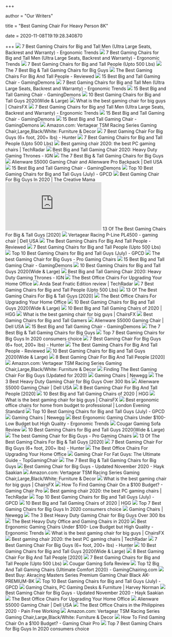 +++
        
author = "Our Writers"
        
title = "Best Gaming Chair For Heavy Person 8K"
        
date = 2020-11-08T19:19:28.340870
        
+++
[ ![](http://ergonomictrends.com/wp-content/uploads/2019/02/best-gaming-chairs-big-tall-men.jpg)](http://ergonomictrends.com/wp-content/uploads/2019/02/best-gaming-chairs-big-tall-men.jpg) 7 Best Gaming Chairs for Big and Tall Men (Ultra Large Seats, Backrest and  Warranty) - Ergonomic Trends
[ ![](http://ergonomictrends.com/wp-content/uploads/2020/05/fantasylab-big-and-tall-gaming-chair-review.jpg)](http://ergonomictrends.com/wp-content/uploads/2020/05/fantasylab-big-and-tall-gaming-chair-review.jpg) 7 Best Gaming Chairs for Big and Tall Men (Ultra Large Seats, Backrest and  Warranty) - Ergonomic Trends
[ ![](https://cdn.shopify.com/s/files/1/1640/2231/files/turntable_2020_OM_pu_stealth_2-min.jpg)](https://cdn.shopify.com/s/files/1/1640/2231/files/turntable_2020_OM_pu_stealth_2-min.jpg) 7 Best Gaming Chairs for Big and Tall People (Upto 500 Lbs)
[ ![](https://techguided.com/wp-content/uploads/2019/09/Best-Big-Tall-Gaming-Chairs-for-Big-Guys.jpg)](https://techguided.com/wp-content/uploads/2019/09/Best-Big-Tall-Gaming-Chairs-for-Big-Guys.jpg) The 7 Best Big & Tall Gaming Chairs for Big Guys
[ ![](https://images-na.ssl-images-amazon.com/images/I/417PiAiE5bL.jpg)](https://images-na.ssl-images-amazon.com/images/I/417PiAiE5bL.jpg) The Best Gaming Chairs For Big And Tall People - Reviewed
[ ![](https://gamingdemons.com/wp-content/uploads/2018/04/Ficmax-Ergonomic-High-back-Large-Size-Office-Desk-Chair-Swivel-Black-PC-Gaming-Chair-with-Lumbar-Massage-Support-and-Retractible-Footrest.jpg)](https://gamingdemons.com/wp-content/uploads/2018/04/Ficmax-Ergonomic-High-back-Large-Size-Office-Desk-Chair-Swivel-Black-PC-Gaming-Chair-with-Lumbar-Massage-Support-and-Retractible-Footrest.jpg) 15 Best Big and Tall Gaming Chair - GamingDemons
[ ![](http://ergonomictrends.com/wp-content/uploads/2020/02/killabee-reclining-gaming-chair-review.jpg)](http://ergonomictrends.com/wp-content/uploads/2020/02/killabee-reclining-gaming-chair-review.jpg) 7 Best Gaming Chairs for Big and Tall Men (Ultra Large Seats, Backrest and  Warranty) - Ergonomic Trends
[ ![](https://gamingdemons.com/wp-content/uploads/2018/11/ELECWISH-VIDEO-GAMING-CHAIR-1024x1024.jpg)](https://gamingdemons.com/wp-content/uploads/2018/11/ELECWISH-VIDEO-GAMING-CHAIR-1024x1024.jpg) 15 Best Big and Tall Gaming Chair - GamingDemons
[ ![](https://www.pcguide.com/wp-content/uploads/2019/05/best-gaming-chair-for-big-guys.jpg)](https://www.pcguide.com/wp-content/uploads/2019/05/best-gaming-chair-for-big-guys.jpg) 10 Best Gaming Chairs for Big and Tall Guys 2020(Wide & Large)
[ ![](https://chairsfx.com/wp-content/uploads/2020/03/best-400-lbs-gaming-chairs.jpg)](https://chairsfx.com/wp-content/uploads/2020/03/best-400-lbs-gaming-chairs.jpg) What is the best gaming chair for big guys | ChairsFX
[ ![](http://ergonomictrends.com/wp-content/uploads/2020/05/anda-seat-kaiser-chair-review-amz.jpg)](http://ergonomictrends.com/wp-content/uploads/2020/05/anda-seat-kaiser-chair-review-amz.jpg) 7 Best Gaming Chairs for Big and Tall Men (Ultra Large Seats, Backrest and  Warranty) - Ergonomic Trends
[ ![](https://gamingdemons.com/wp-content/uploads/2018/09/Homall-Gaming-Chair-Racing-Style-High-Back-PU-Leather-Office-Chair-658x1024.jpg)](https://gamingdemons.com/wp-content/uploads/2018/09/Homall-Gaming-Chair-Racing-Style-High-Back-PU-Leather-Office-Chair-658x1024.jpg) 15 Best Big and Tall Gaming Chair - GamingDemons
[ ![](https://gamingdemons.com/wp-content/uploads/2019/03/15-Best-Gaming-Chairs-for-Big-Guys-Review-and-Buying-Guide.jpg)](https://gamingdemons.com/wp-content/uploads/2019/03/15-Best-Gaming-Chairs-for-Big-Guys-Review-and-Buying-Guide.jpg) 15 Best Big and Tall Gaming Chair - GamingDemons
[ ![](https://images-na.ssl-images-amazon.com/images/I/71V4Kb%2Bvc-L._AC_SX522_.jpg)](https://images-na.ssl-images-amazon.com/images/I/71V4Kb%2Bvc-L._AC_SX522_.jpg) Amazon.com: Vertagear TSM Racing Series Gaming Chair,Large,Black/White:  Furniture & Decor
[ ![](https://gamingchairshunter.com/wp-content/uploads/very-tall-guys-sitting-on-autofull-gaming-big-and-tall-gaming-chair.jpg)](https://gamingchairshunter.com/wp-content/uploads/very-tall-guys-sitting-on-autofull-gaming-big-and-tall-gaming-chair.jpg) 7 Best Gaming Chair For Big Guys (6+ foot, 200+ lbs) - Hunter
[ ![](https://m.media-amazon.com/images/I/41PK499s2OL.jpg)](https://m.media-amazon.com/images/I/41PK499s2OL.jpg) 7 Best Gaming Chairs for Big and Tall People (Upto 500 Lbs)
[ ![](https://cdn.mos.cms.futurecdn.net/8uyuPRKS2svHBhMZkZYkFg-1200-80.jpg)](https://cdn.mos.cms.futurecdn.net/8uyuPRKS2svHBhMZkZYkFg-1200-80.jpg) Best gaming chair 2020: the best PC gaming chairs | TechRadar
[ ![](https://assets1.ignimgs.com/2018/07/17/chairs-1280-1531848348506.jpg)](https://assets1.ignimgs.com/2018/07/17/chairs-1280-1531848348506.jpg) Best Big and Tall Gaming Chair 2020: Heavy Duty Gaming Thrones - IGN
[ ![](https://techguided.com/wp-content/uploads/2017/04/DXRacer-Tank-Series-300x300.jpg)](https://techguided.com/wp-content/uploads/2017/04/DXRacer-Tank-Series-300x300.jpg) The 7 Best Big & Tall Gaming Chairs for Big Guys
[ ![](https://snpi.dell.com/snp/images/products/large/en-us~AA789308/AA789308.jpg)](https://snpi.dell.com/snp/images/products/large/en-us~AA789308/AA789308.jpg) Alienware S5000 Gaming Chair and Alienware Pro Backpack | Dell USA
[ ![](https://gamingdemons.com/wp-content/uploads/2018/04/HAPPYGAME-Racing-Style-Gaming-Chair-Adjustable-Tilt-Swivel-and-2-D-Arms-Ergonomic-High-back-Leather-Executive-Computer-Office-Chair-with-Lumbar-Support.jpg)](https://gamingdemons.com/wp-content/uploads/2018/04/HAPPYGAME-Racing-Style-Gaming-Chair-Adjustable-Tilt-Swivel-and-2-D-Arms-Ergonomic-High-back-Leather-Executive-Computer-Office-Chair-with-Lumbar-Support.jpg) 15 Best Big and Tall Gaming Chair - GamingDemons
[ ![](https://gamingpcdesks.com/wp-content/uploads/2020/07/Featured-Image-1.jpg)](https://gamingpcdesks.com/wp-content/uploads/2020/07/Featured-Image-1.jpg) Top 10 Best Gaming Chairs for Big and Tall Guys (July) - GPCD
[ ![](https://thecreativemama.com/wp-content/uploads/2019/06/GamingChair.jpg)](https://thecreativemama.com/wp-content/uploads/2019/06/GamingChair.jpg) Best Gaming Chair For Big Guys In 2020 | The Creative Mama
[ ![](https://www.toolsofmen.com/wp-content/plugins/aawp/public/image.php?url=aHR0cHM6Ly9tLm1lZGlhLWFtYXpvbi5jb20vaW1hZ2VzL0kvNDEzQ1JxdkxPZUwuanBn)](https://www.toolsofmen.com/wp-content/plugins/aawp/public/image.php?url=aHR0cHM6Ly9tLm1lZGlhLWFtYXpvbi5jb20vaW1hZ2VzL0kvNDEzQ1JxdkxPZUwuanBn) 13 Of The Best Gaming Chairs For Big & Tall Guys [2020]
[ ![](https://snpi.dell.com/snp/images/products/large/en-us~AA402866/AA402866.jpg)](https://snpi.dell.com/snp/images/products/large/en-us~AA402866/AA402866.jpg) Vertagear Racing P-Line PL4500 - gaming chair | Dell USA
[ ![](https://topgamingchair.com/wp-content/uploads/2018/09/Big-and-tall-guy-Thumbnails.jpg)](https://topgamingchair.com/wp-content/uploads/2018/09/Big-and-tall-guy-Thumbnails.jpg) The Best Gaming Chairs For Big And Tall People - Reviewed
[ ![](https://ws-na.amazon-adsystem.com/widgets/q?_encoding=UTF8&ASIN=B01AOUPSD4&Format=_SL250_&ID=AsinImage&MarketPlace=US&ServiceVersion=20070822&WS=1&tag=fadingred-20&language=en_US)](https://ws-na.amazon-adsystem.com/widgets/q?_encoding=UTF8&ASIN=B01AOUPSD4&Format=_SL250_&ID=AsinImage&MarketPlace=US&ServiceVersion=20070822&WS=1&tag=fadingred-20&language=en_US) 7 Best Gaming Chairs for Big and Tall People (Upto 500 Lbs)
[ ![](https://gamingpcdesks.com/wp-content/uploads/2020/07/Blue-Whale-Big-and-Tall-Gaming-Chair-with-Massage-Lumbar-Support-1-974x1024.jpg)](https://gamingpcdesks.com/wp-content/uploads/2020/07/Blue-Whale-Big-and-Tall-Gaming-Chair-with-Massage-Lumbar-Support-1-974x1024.jpg) Top 10 Best Gaming Chairs for Big and Tall Guys (July) - GPCD
[ ![](https://www.pro-gaming-chair.com/wp-content/uploads/gaming-chair-big-guys-king.jpg)](https://www.pro-gaming-chair.com/wp-content/uploads/gaming-chair-big-guys-king.jpg) The best Gaming Chair for Big Guys - Pro Gaming Chairs
[ ![](https://gamingdemons.com/wp-content/uploads/2018/04/Andaseat-Big-and-Tall-Gaming-Chair-High-Back-Computer-Office-Chair-Large-Size-Swivel-Rocker-Tilt-E-sports-Racing-Chair-Backrest-and-Seat-Height.jpg)](https://gamingdemons.com/wp-content/uploads/2018/04/Andaseat-Big-and-Tall-Gaming-Chair-High-Back-Computer-Office-Chair-Large-Size-Swivel-Rocker-Tilt-E-sports-Racing-Chair-Backrest-and-Seat-Height.jpg) 15 Best Big and Tall Gaming Chair - GamingDemons
[ ![](https://www.pcguide.com/wp-content/uploads/2019/05/Secretlab-Titan.jpg)](https://www.pcguide.com/wp-content/uploads/2019/05/Secretlab-Titan.jpg) 10 Best Gaming Chairs for Big and Tall Guys 2020(Wide & Large)
[ ![](https://assets1.ignimgs.com/2020/03/17/SecretlabTitan-XL-2020-Series1584483742467.jpg)](https://assets1.ignimgs.com/2020/03/17/SecretlabTitan-XL-2020-Series1584483742467.jpg) Best Big and Tall Gaming Chair 2020: Heavy Duty Gaming Thrones - IGN
[ ![](https://specials-images.forbesimg.com/imageserve/5eea485bdb3b680006a1e736/960x0.jpg?cropX1=0&cropX2=800&cropY1=233&cropY2=766)](https://specials-images.forbesimg.com/imageserve/5eea485bdb3b680006a1e736/960x0.jpg?cropX1=0&cropX2=800&cropY1=233&cropY2=766) The Best Office Chairs For Upgrading Your Home Office
[ ![](https://cdn.mos.cms.futurecdn.net/9JZFX8kPYEfiWm5LQuMqbF-1200-80.jpg)](https://cdn.mos.cms.futurecdn.net/9JZFX8kPYEfiWm5LQuMqbF-1200-80.jpg) Anda Seat Fnatic Edition review | TechRadar
[ ![](https://ws-na.amazon-adsystem.com/widgets/q?_encoding=UTF8&ASIN=B07R4LLQDD&Format=_SL250_&ID=AsinImage&MarketPlace=US&ServiceVersion=20070822&WS=1&tag=fadingred-20&language=en_US)](https://ws-na.amazon-adsystem.com/widgets/q?_encoding=UTF8&ASIN=B07R4LLQDD&Format=_SL250_&ID=AsinImage&MarketPlace=US&ServiceVersion=20070822&WS=1&tag=fadingred-20&language=en_US) 7 Best Gaming Chairs for Big and Tall People (Upto 500 Lbs)
[ ![](https://www.toolsofmen.com/wp-content/uploads/2017/06/best-gaming-chairs-for-big-and-tall-guys.jpg)](https://www.toolsofmen.com/wp-content/uploads/2017/06/best-gaming-chairs-for-big-and-tall-guys.jpg) 13 Of The Best Gaming Chairs For Big & Tall Guys [2020]
[ ![](https://specials-images.forbesimg.com/imageserve/5f203f62953761c471e7740d/960x0.jpg?fit=scale)](https://specials-images.forbesimg.com/imageserve/5f203f62953761c471e7740d/960x0.jpg?fit=scale) The Best Office Chairs For Upgrading Your Home Office
[ ![](https://www.pcguide.com/wp-content/uploads/2019/05/amazonbasic-big-tall-excutive-gaming-chair.jpg)](https://www.pcguide.com/wp-content/uploads/2019/05/amazonbasic-big-tall-excutive-gaming-chair.jpg) 10 Best Gaming Chairs for Big and Tall Guys 2020(Wide & Large)
[ ![](https://mljzsatzn43z.i.optimole.com/tP-GR8Q-SRTWgg7a/w:100/h:167/q:90/dpr:2.6/https://www.highgroundgaming.com/wp-content/uploads/2020/01/Respawn-400.jpg)](https://mljzsatzn43z.i.optimole.com/tP-GR8Q-SRTWgg7a/w:100/h:167/q:90/dpr:2.6/https://www.highgroundgaming.com/wp-content/uploads/2020/01/Respawn-400.jpg) 10 Best Big and Tall Gaming Chairs of 2020 | HGG
[ ![](https://chairsfx.com/wp-content/uploads/2020/03/anda-seat-kaiser-series.jpg)](https://chairsfx.com/wp-content/uploads/2020/03/anda-seat-kaiser-series.jpg) What is the best gaming chair for big guys | ChairsFX
[ ![](https://res.cloudinary.com/lmn/image/upload/c_limit,h_360,w_640/e_sharpen:100/f_auto,fl_lossy,q_auto/v1/gameskinnyc/b/i/g/bigandtallchairs-c780b.png)](https://res.cloudinary.com/lmn/image/upload/c_limit,h_360,w_640/e_sharpen:100/f_auto,fl_lossy,q_auto/v1/gameskinnyc/b/i/g/bigandtallchairs-c780b.png) Best Gaming Chairs for Big and Tall Gamers
[ ![](https://snpi.dell.com/snp/images/products/large/en-us~AA522881/AA522881.jpg)](https://snpi.dell.com/snp/images/products/large/en-us~AA522881/AA522881.jpg) Alienware S5000 Gaming Chair | Dell USA
[ ![](https://gamingdemons.com/wp-content/uploads/2018/04/Anda-Seat-Viper-Series-Executive-PVC-Leather-Gaming-ChairLarge-Size-High-back-Recliner-Office-Racing-Chair.jpg)](https://gamingdemons.com/wp-content/uploads/2018/04/Anda-Seat-Viper-Series-Executive-PVC-Leather-Gaming-ChairLarge-Size-High-back-Recliner-Office-Racing-Chair.jpg) 15 Best Big and Tall Gaming Chair - GamingDemons
[ ![](https://techguided.com/wp-content/uploads/2018/06/Secretlab-Titan-300x300.png)](https://techguided.com/wp-content/uploads/2018/06/Secretlab-Titan-300x300.png) The 7 Best Big & Tall Gaming Chairs for Big Guys
[ ![](https://furniturescollection.com/wp-content/uploads/2019/04/The-Best-Gaming-Chairs-For-Big-Guys.jpg)](https://furniturescollection.com/wp-content/uploads/2019/04/The-Best-Gaming-Chairs-For-Big-Guys.jpg) Top 7 Best Gaming Chairs for Big Guys In 2020 consumers choice
[ ![](https://gamingchairshunter.com/wp-content/uploads/autofull-slam-dunk-gaming-chair-for-big-guys-even-basketball-players.jpg)](https://gamingchairshunter.com/wp-content/uploads/autofull-slam-dunk-gaming-chair-for-big-guys-even-basketball-players.jpg) 7 Best Gaming Chair For Big Guys (6+ foot, 200+ lbs) - Hunter
[ ![](https://topgamingchair.com/wp-content/uploads/2018/09/Maxnomic-XL-Series-1024x1024.jpg)](https://topgamingchair.com/wp-content/uploads/2018/09/Maxnomic-XL-Series-1024x1024.jpg) The Best Gaming Chairs For Big And Tall People - Reviewed
[ ![](https://www.pcguide.com/wp-content/uploads/2019/05/DXRacer-Tank-Series-DOH-Big-and-Tall-Gaming-Chair.jpg)](https://www.pcguide.com/wp-content/uploads/2019/05/DXRacer-Tank-Series-DOH-Big-and-Tall-Gaming-Chair.jpg) 10 Best Gaming Chairs for Big and Tall Guys 2020(Wide & Large)
[ ![](https://m.media-amazon.com/images/I/41+J620MWIL.jpg)](https://m.media-amazon.com/images/I/41+J620MWIL.jpg) 8 Best Gaming Chair For Big And Tall People [2020]
[ ![](https://m.media-amazon.com/images/I/619uPlNiB0L._AC_UL400_.jpg)](https://m.media-amazon.com/images/I/619uPlNiB0L._AC_UL400_.jpg) Amazon.com: Vertagear TSM Racing Series Gaming Chair,Large,Black/White:  Furniture & Decor
[ ![](https://www.wepc.com/wp-content/uploads/2019/03/DSC03134-1200x900.jpg)](https://www.wepc.com/wp-content/uploads/2019/03/DSC03134-1200x900.jpg) Finding The Best Gaming Chair For Big Guys (Updated for 2020)
[ ![](https://c1.neweggimages.com/ProductImageCompressAll300/2T4-029X-00019-S01.jpg)](https://c1.neweggimages.com/ProductImageCompressAll300/2T4-029X-00019-S01.jpg) Gaming Chairs | Newegg
[ ![](https://images-na.ssl-images-amazon.com/images/I/41eMc79%2BpUL.jpg)](https://images-na.ssl-images-amazon.com/images/I/41eMc79%2BpUL.jpg) The 3 Best Heavy Duty Gaming Chair for Big Guys Over 300 lbs
[ ![](https://smedia.webcollage.net/rwvfp/wc/cp/1570600819938_d7c2072f-bca7-41ff-bbb1-0379212de856/module/vertagear/_cp/products/1565120162879/tab-46f480d9-9e46-4053-8bbf-fe5e325df697/471dfad1-07c5-4985-af7a-8f00bd52817b.tiff.w1920.png)](https://smedia.webcollage.net/rwvfp/wc/cp/1570600819938_d7c2072f-bca7-41ff-bbb1-0379212de856/module/vertagear/_cp/products/1565120162879/tab-46f480d9-9e46-4053-8bbf-fe5e325df697/471dfad1-07c5-4985-af7a-8f00bd52817b.tiff.w1920.png) Alienware S5000 Gaming Chair | Dell USA
[ ![](https://m.media-amazon.com/images/I/41n5Xsr5R3L.jpg)](https://m.media-amazon.com/images/I/41n5Xsr5R3L.jpg) 8 Best Gaming Chair For Big And Tall People [2020]
[ ![](https://mljzsatzn43z.i.optimole.com/tP-GR8Q-EeIPRNou/w:auto/h:auto/q:90/https://www.highgroundgaming.com/wp-content/uploads/2020/01/Best-Big-and-Tall-Gaming-Chairs.jpg)](https://mljzsatzn43z.i.optimole.com/tP-GR8Q-EeIPRNou/w:auto/h:auto/q:90/https://www.highgroundgaming.com/wp-content/uploads/2020/01/Best-Big-and-Tall-Gaming-Chairs.jpg) 10 Best Big and Tall Gaming Chairs of 2020 | HGG
[ ![](https://chairsfx.com/wp-content/uploads/2019/05/akracing-master-series-700px.jpg)](https://chairsfx.com/wp-content/uploads/2019/05/akracing-master-series-700px.jpg) What is the best gaming chair for big guys | ChairsFX
[ ![](https://static.standard.co.uk/s3fs-public/thumbnails/image/2020/06/19/10/office-chairs.jpg)](https://static.standard.co.uk/s3fs-public/thumbnails/image/2020/06/19/10/office-chairs.jpg) Best ergonomic office chairs for home from budget to professional | London  Evening Standard
[ ![](https://gamingpcdesks.com/wp-content/uploads/2020/07/FANTASYLAB-Big-and-Tall-440lb-Gaming-Chair-1003x1024.jpg)](https://gamingpcdesks.com/wp-content/uploads/2020/07/FANTASYLAB-Big-and-Tall-440lb-Gaming-Chair-1003x1024.jpg) Top 10 Best Gaming Chairs for Big and Tall Guys (July) - GPCD
[ ![](https://c1.neweggimages.com/ProductImageCompressAll300/2T4-01VY-00001-S04.jpg)](https://c1.neweggimages.com/ProductImageCompressAll300/2T4-01VY-00001-S04.jpg) Gaming Chairs | Newegg
[ ![](http://ergonomictrends.com/wp-content/uploads/2018/08/best-ergonomic-gaming-chair-under-100.jpg)](http://ergonomictrends.com/wp-content/uploads/2018/08/best-ergonomic-gaming-chair-under-100.jpg) Best Ergonomic Gaming Chairs Under $100- Low Budget but High Quality -  Ergonomic Trends
[ ![](https://sm.ign.com/t/ign_me/review/c/cougar-gam/cougar-gaming-sofa-review_67uv.1024.jpg)](https://sm.ign.com/t/ign_me/review/c/cougar-gam/cougar-gaming-sofa-review_67uv.1024.jpg) Cougar Gaming Sofa Review
[ ![](https://www.pcguide.com/wp-content/uploads/2019/05/KILLABEE-Big-and-Tall-High-Back-Massage-Gaming-Chair.jpg)](https://www.pcguide.com/wp-content/uploads/2019/05/KILLABEE-Big-and-Tall-High-Back-Massage-Gaming-Chair.jpg) 10 Best Gaming Chairs for Big and Tall Guys 2020(Wide & Large)
[ ![](https://www.pro-gaming-chair.com/wp-content/uploads/gaming-chair-big-guys-sentinel.jpg)](https://www.pro-gaming-chair.com/wp-content/uploads/gaming-chair-big-guys-sentinel.jpg) The best Gaming Chair for Big Guys - Pro Gaming Chairs
[ ![](https://www.toolsofmen.com/wp-content/uploads/2020/04/Aeron-Task-Chair.jpg)](https://www.toolsofmen.com/wp-content/uploads/2020/04/Aeron-Task-Chair.jpg) 13 Of The Best Gaming Chairs For Big & Tall Guys [2020]
[ ![](https://gamingchairshunter.com/wp-content/uploads/gtracing-big-and-tall-luxury-series-gaming-chair-for-fat-guys.jpg)](https://gamingchairshunter.com/wp-content/uploads/gtracing-big-and-tall-luxury-series-gaming-chair-for-fat-guys.jpg) 7 Best Gaming Chair For Big Guys (6+ foot, 200+ lbs) - Hunter
[ ![](https://specials-images.forbesimg.com/imageserve/5f2042979b63a1caf51694bf/0x800.jpg?cropX1=0&cropX2=924&cropY1=0&cropY2=1500)](https://specials-images.forbesimg.com/imageserve/5f2042979b63a1caf51694bf/0x800.jpg?cropX1=0&cropX2=924&cropY1=0&cropY2=1500) The Best Office Chairs For Upgrading Your Home Office
[ ![](https://topgamingchair.com/wp-content/uploads/2019/01/DXRacer-Sentinel.jpg)](https://topgamingchair.com/wp-content/uploads/2019/01/DXRacer-Sentinel.jpg) Gaming Chair For Fat Guys: The Ultimate Guide - TopGamingChair
[ ![](https://techguided.com/wp-content/uploads/2019/02/OPSeat-Grandmaster.jpg)](https://techguided.com/wp-content/uploads/2019/02/OPSeat-Grandmaster.jpg) The 7 Best Big & Tall Gaming Chairs for Big Guys
[ ![](https://www.hayksaakian.com/wp-content/uploads/2020/03/RESPAWN-400-Big-and-Tall-Racing-Style-Gaming-Chair-300x300.jpg)](https://www.hayksaakian.com/wp-content/uploads/2020/03/RESPAWN-400-Big-and-Tall-Racing-Style-Gaming-Chair-300x300.jpg) Best Gaming Chair for Big Guys - Updated November 2020 - Hayk Saakian
[ ![](https://m.media-amazon.com/images/I/71Znn7mArWL._AC_SS350_.jpg)](https://m.media-amazon.com/images/I/71Znn7mArWL._AC_SS350_.jpg) Amazon.com: Vertagear TSM Racing Series Gaming Chair,Large,Black/White:  Furniture & Decor
[ ![](https://chairsfx.com/wp-content/uploads/2020/07/gtx320-white.jpg)](https://chairsfx.com/wp-content/uploads/2020/07/gtx320-white.jpg) What is the best gaming chair for big guys | ChairsFX
[ ![](https://www.gamingchairpro.com/wp-content/uploads/2020/01/bestoffice.jpg)](https://www.gamingchairpro.com/wp-content/uploads/2020/01/bestoffice.jpg) How To Find Gaming Chair On a $100 Budget? - Gaming Chair Pro
[ ![](https://cdn.mos.cms.futurecdn.net/kSW5nwEbuEVPi33LEmwGiX-1200-80.jpg)](https://cdn.mos.cms.futurecdn.net/kSW5nwEbuEVPi33LEmwGiX-1200-80.jpg) Best gaming chair 2020: the best PC gaming chairs | TechRadar
[ ![](https://gamingpcdesks.com/wp-content/uploads/2020/07/VON-RACER-Big-and-Tall-400lb-Memory-Foam-Gaming-Chair-1024x1009.jpg)](https://gamingpcdesks.com/wp-content/uploads/2020/07/VON-RACER-Big-and-Tall-400lb-Memory-Foam-Gaming-Chair-1024x1009.jpg) Top 10 Best Gaming Chairs for Big and Tall Guys (July) - GPCD
[ ![](https://mljzsatzn43z.i.optimole.com/tP-GR8Q-X6v-8zwU/w:100/h:168/q:90/dpr:2.6/https://www.highgroundgaming.com/wp-content/uploads/2020/01/E-WIN.jpg)](https://mljzsatzn43z.i.optimole.com/tP-GR8Q-X6v-8zwU/w:100/h:168/q:90/dpr:2.6/https://www.highgroundgaming.com/wp-content/uploads/2020/01/E-WIN.jpg) 10 Best Big and Tall Gaming Chairs of 2020 | HGG
[ ![](https://m.media-amazon.com/images/I/411gT5VVyZL._SL160_.jpg)](https://m.media-amazon.com/images/I/411gT5VVyZL._SL160_.jpg) Top 7 Best Gaming Chairs for Big Guys In 2020 consumers choice
[ ![](https://c1.neweggimages.com/ProductImageCompressAll300/1AA-00FH-00001-S01.jpg)](https://c1.neweggimages.com/ProductImageCompressAll300/1AA-00FH-00001-S01.jpg) Gaming Chairs | Newegg
[ ![](https://images-na.ssl-images-amazon.com/images/I/51cAYC60ygL.jpg)](https://images-na.ssl-images-amazon.com/images/I/51cAYC60ygL.jpg) The 3 Best Heavy Duty Gaming Chair for Big Guys Over 300 lbs
[ ![](https://i.kinja-img.com/gawker-media/image/upload/c_fill,f_auto,fl_progressive,g_center,h_675,pg_1,q_80,w_1200/cesc8frepbt3wr6djmcr.jpg)](https://i.kinja-img.com/gawker-media/image/upload/c_fill,f_auto,fl_progressive,g_center,h_675,pg_1,q_80,w_1200/cesc8frepbt3wr6djmcr.jpg) The Best Heavy Duty Office and Gaming Chairs in 2020
[ ![](http://ergonomictrends.com/wp-content/uploads/2018/08/Homall-Ergonomic-Gaming-Chair-review.jpg)](http://ergonomictrends.com/wp-content/uploads/2018/08/Homall-Ergonomic-Gaming-Chair-review.jpg) Best Ergonomic Gaming Chairs Under $100- Low Budget but High Quality -  Ergonomic Trends
[ ![](https://chairsfx.com/wp-content/uploads/2020/04/fantasylab-8331-chair-review.jpg)](https://chairsfx.com/wp-content/uploads/2020/04/fantasylab-8331-chair-review.jpg) What is the best gaming chair for big guys | ChairsFX
[ ![](https://cdn.mos.cms.futurecdn.net/C7EkRRgJromzg6e9sSVy7n-1200-80.jpg)](https://cdn.mos.cms.futurecdn.net/C7EkRRgJromzg6e9sSVy7n-1200-80.jpg) Best gaming chair 2020: the best PC gaming chairs | TechRadar
[ ![](https://gamingchairshunter.com/wp-content/uploads/big-nokaxus-chair-for-bigger-people-and-fat-guys.jpg)](https://gamingchairshunter.com/wp-content/uploads/big-nokaxus-chair-for-bigger-people-and-fat-guys.jpg) 7 Best Gaming Chair For Big Guys (6+ foot, 200+ lbs) - Hunter
[ ![](https://www.pcguide.com/wp-content/uploads/2019/05/Galaxy-XL-Big-and-Tall-Gaming-Chair.jpg)](https://www.pcguide.com/wp-content/uploads/2019/05/Galaxy-XL-Big-and-Tall-Gaming-Chair.jpg) 10 Best Gaming Chairs for Big and Tall Guys 2020(Wide & Large)
[ ![](https://m.media-amazon.com/images/I/411Oj6jCk-L.jpg)](https://m.media-amazon.com/images/I/411Oj6jCk-L.jpg) 8 Best Gaming Chair For Big And Tall People [2020]
[ ![](https://ws-na.amazon-adsystem.com/widgets/q?_encoding=UTF8&ASIN=B07C7862F8&Format=_SL250_&ID=AsinImage&MarketPlace=US&ServiceVersion=20070822&WS=1&tag=fadingred-20&language=en_US)](https://ws-na.amazon-adsystem.com/widgets/q?_encoding=UTF8&ASIN=B07C7862F8&Format=_SL250_&ID=AsinImage&MarketPlace=US&ServiceVersion=20070822&WS=1&tag=fadingred-20&language=en_US) 7 Best Gaming Chairs for Big and Tall People (Upto 500 Lbs)
[ ![](https://oyster.ignimgs.com/wordpress/stg.ign.com/2020/05/CougarChair-1130-720x480.jpg)](https://oyster.ignimgs.com/wordpress/stg.ign.com/2020/05/CougarChair-1130-720x480.jpg) Cougar Gaming Sofa Review
[ ![](https://gamingchairing.com/wp-content/uploads/2018/07/big-and-tall-gaming-chair.jpg)](https://gamingchairing.com/wp-content/uploads/2018/07/big-and-tall-gaming-chair.jpg) Top 12 Big And Tall Gaming Chairs {Ultimate Comfort 2020} -  GamingChairing.com
[ ![](https://pisces.bbystatic.com/image2/BestBuy_US/images/products/6215/6215617_rd.jpg)](https://pisces.bbystatic.com/image2/BestBuy_US/images/products/6215/6215617_rd.jpg) Best Buy: Akracing Masters Series Premium Gaming Chair Black AK-PREMIUM-BK
[ ![](https://gamingpcdesks.com/wp-content/uploads/2020/07/FANTASYLAB-Big-Tall-400lb-Massage-Memory-Foam-Reclining-Gaming-Chair-1017x1024.jpg)](https://gamingpcdesks.com/wp-content/uploads/2020/07/FANTASYLAB-Big-Tall-400lb-Massage-Memory-Foam-Reclining-Gaming-Chair-1017x1024.jpg) Top 10 Best Gaming Chairs for Big and Tall Guys (July) - GPCD
[ ![](https://azcd.harveynorman.com.au/media/catalog/product/cache/21/small_image/400x225/9df78eab33525d08d6e5fb8d27136e95/t/o/torino-gaming-chair-configurable-c.jpg)](https://azcd.harveynorman.com.au/media/catalog/product/cache/21/small_image/400x225/9df78eab33525d08d6e5fb8d27136e95/t/o/torino-gaming-chair-configurable-c.jpg) Gaming Chairs, PC Gaming Desks & Furniture | Harvey Norman
[ ![](https://www.hayksaakian.com/wp-content/uploads/2019/12/Anda-Seat-Assassin-300x300.jpg)](https://www.hayksaakian.com/wp-content/uploads/2019/12/Anda-Seat-Assassin-300x300.jpg) Best Gaming Chair for Big Guys - Updated November 2020 - Hayk Saakian
[ ![](https://specials-images.forbesimg.com/imageserve/5eea4b66760321000739ba28/0x800.jpg?cropX1=0&cropX2=940&cropY1=0&cropY2=1447)](https://specials-images.forbesimg.com/imageserve/5eea4b66760321000739ba28/0x800.jpg?cropX1=0&cropX2=940&cropY1=0&cropY2=1447) The Best Office Chairs For Upgrading Your Home Office
[ ![](https://smedia.webcollage.net/rwvfp/wc/cp/1570600819938_d7c2072f-bca7-41ff-bbb1-0379212de856/module/vertagear/_cp/products/1565120162879/tab-dce0e6f6-70da-473e-a195-308a3c59739d/dea7f94f-0ce6-406c-a573-53189bb0f16a.png.w1920.png)](https://smedia.webcollage.net/rwvfp/wc/cp/1570600819938_d7c2072f-bca7-41ff-bbb1-0379212de856/module/vertagear/_cp/products/1565120162879/tab-dce0e6f6-70da-473e-a195-308a3c59739d/dea7f94f-0ce6-406c-a573-53189bb0f16a.png.w1920.png) Alienware S5000 Gaming Chair | Dell USA
[ ![](https://nitrocdn.com/PBUPfwKmLzomemRunagDJMJnJODlTaii/assets/static/optimized/rev-7b76adc/wp-content/uploads/2020/04/Screen-Shot-2020-04-14-at-4.45.59-PM.png)](https://nitrocdn.com/PBUPfwKmLzomemRunagDJMJnJODlTaii/assets/static/optimized/rev-7b76adc/wp-content/uploads/2020/04/Screen-Shot-2020-04-14-at-4.45.59-PM.png) The Best Office Chairs in the Philippines 2020 - Pain Free Working
[ ![](https://m.media-amazon.com/images/S/aplus-media/vc/dd9fa480-d2a7-4320-b6ac-4575be7108e4.__CR0,0,1000,1000_PT0_SX300_V1___.jpg)](https://m.media-amazon.com/images/S/aplus-media/vc/dd9fa480-d2a7-4320-b6ac-4575be7108e4.__CR0,0,1000,1000_PT0_SX300_V1___.jpg) Amazon.com: Vertagear TSM Racing Series Gaming Chair,Large,Black/White:  Furniture & Decor
[ ![](https://www.gamingchairpro.com/wp-content/uploads/2020/01/bestchoice.jpg)](https://www.gamingchairpro.com/wp-content/uploads/2020/01/bestchoice.jpg) How To Find Gaming Chair On a $100 Budget? - Gaming Chair Pro
[ ![](https://m.media-amazon.com/images/I/41h756d9jWL._SL160_.jpg)](https://m.media-amazon.com/images/I/41h756d9jWL._SL160_.jpg) Top 7 Best Gaming Chairs for Big Guys In 2020 consumers choice
